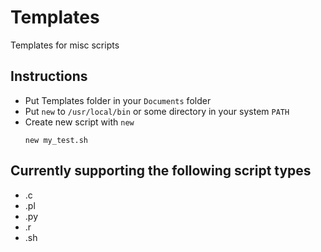 # Templates
Templates for misc scripts

## Instructions

* Put Templates folder in your `Documents` folder
* Put `new` to `/usr/local/bin` or some directory in your system `PATH`
* Create new script with `new`
	```
	new my_test.sh
	```

## Currently supporting the following script types

* .c
* .pl
* .py
* .r
* .sh
